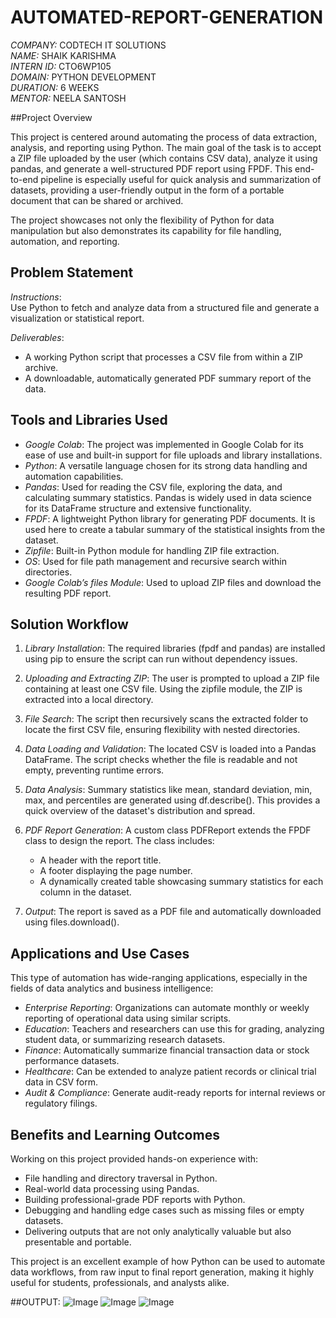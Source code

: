 # AUTOMATED-REPORT-GENERATION

*COMPANY:* CODTECH IT SOLUTIONS  
*NAME:* SHAIK KARISHMA  
*INTERN ID:* CTO6WP105  
*DOMAIN:* PYTHON DEVELOPMENT  
*DURATION:* 6 WEEKS  
*MENTOR:* NEELA SANTOSH

##Project Overview

This project is centered around automating the process of data extraction, analysis, and reporting using Python. The main goal of the task is to accept a ZIP file uploaded by the user (which contains CSV data), analyze it using pandas, and generate a well-structured PDF report using FPDF. This end-to-end pipeline is especially useful for quick analysis and summarization of datasets, providing a user-friendly output in the form of a portable document that can be shared or archived.

The project showcases not only the flexibility of Python for data manipulation but also demonstrates its capability for file handling, automation, and reporting.

## Problem Statement

*Instructions*:  
Use Python to fetch and analyze data from a structured file and generate a visualization or statistical report.

*Deliverables*:  
- A working Python script that processes a CSV file from within a ZIP archive.  
- A downloadable, automatically generated PDF summary report of the data.

## Tools and Libraries Used

- *Google Colab*: The project was implemented in Google Colab for its ease of use and built-in support for file uploads and library installations.
- *Python*: A versatile language chosen for its strong data handling and automation capabilities.
- *Pandas*: Used for reading the CSV file, exploring the data, and calculating summary statistics. Pandas is widely used in data science for its DataFrame structure and extensive functionality.
- *FPDF*: A lightweight Python library for generating PDF documents. It is used here to create a tabular summary of the statistical insights from the dataset.
- *Zipfile*: Built-in Python module for handling ZIP file extraction.
- *OS*: Used for file path management and recursive search within directories.
- *Google Colab’s files Module*: Used to upload ZIP files and download the resulting PDF report.

## Solution Workflow

1. *Library Installation*: The required libraries (fpdf and pandas) are installed using pip to ensure the script can run without dependency issues.

2. *Uploading and Extracting ZIP*: The user is prompted to upload a ZIP file containing at least one CSV file. Using the zipfile module, the ZIP is extracted into a local directory.

3. *File Search*: The script then recursively scans the extracted folder to locate the first CSV file, ensuring flexibility with nested directories.

4. *Data Loading and Validation*: The located CSV is loaded into a Pandas DataFrame. The script checks whether the file is readable and not empty, preventing runtime errors.

5. *Data Analysis*: Summary statistics like mean, standard deviation, min, max, and percentiles are generated using df.describe(). This provides a quick overview of the dataset's distribution and spread.

6. *PDF Report Generation*: A custom class PDFReport extends the FPDF class to design the report. The class includes:
   - A header with the report title.
   - A footer displaying the page number.
   - A dynamically created table showcasing summary statistics for each column in the dataset.

7. *Output*: The report is saved as a PDF file and automatically downloaded using files.download().

## Applications and Use Cases

This type of automation has wide-ranging applications, especially in the fields of data analytics and business intelligence:

- *Enterprise Reporting*: Organizations can automate monthly or weekly reporting of operational data using similar scripts.
- *Education*: Teachers and researchers can use this for grading, analyzing student data, or summarizing research datasets.
- *Finance*: Automatically summarize financial transaction data or stock performance datasets.
- *Healthcare*: Can be extended to analyze patient records or clinical trial data in CSV form.
- *Audit & Compliance*: Generate audit-ready reports for internal reviews or regulatory filings.

## Benefits and Learning Outcomes

Working on this project provided hands-on experience with:
- File handling and directory traversal in Python.
- Real-world data processing using Pandas.
- Building professional-grade PDF reports with Python.
- Debugging and handling edge cases such as missing files or empty datasets.
- Delivering outputs that are not only analytically valuable but also presentable and portable.

This project is an excellent example of how Python can be used to automate data workflows, from raw input to final report generation, making it highly useful for students, professionals, and analysts alike.

##OUTPUT:
![Image](https://github.com/user-attachments/assets/43e72fe6-5d27-4711-84a9-c50ebecba3dc)
![Image](https://github.com/user-attachments/assets/7def9859-9bad-41e6-b5a4-7e108cb4c4c6)
![Image](https://github.com/user-attachments/assets/8fe2e616-6666-4896-8fac-a52d9398bde4)
